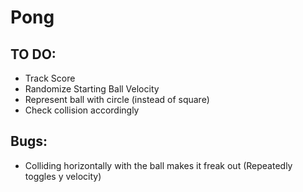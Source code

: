 # Pong

## TO DO:

* Track Score
* Randomize Starting Ball Velocity
* Represent ball with circle (instead of square)
* Check collision accordingly

## Bugs:

* Colliding horizontally with the ball makes it freak out (Repeatedly toggles y velocity)
